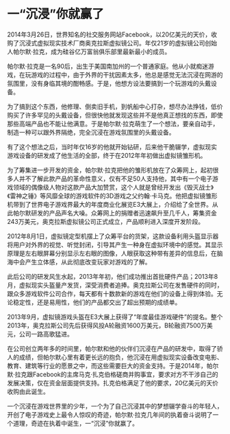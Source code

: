 # 一“沉浸”你就赢了

2014年3月26日，世界知名的社交服务网站Facebook，以20亿美元的天价，收购了沉浸式虚拟现实技术厂商奥克拉斯虚拟镜公司。年仅21岁的虚拟镜公司创始人帕尔默·拉克，成为硅谷亿万富翁俱乐部里最新最小的成员。 

帕尔默·拉克是一名90后，出生于美国南加州的一个普通家庭。他从小就痴迷游戏，在玩游戏的过程中，由于外界的干扰因素太多，他总是感觉无法沉浸在网游的氛围里，没有身临其境的酣畅感。于是，他想方设法要搞到一个玩游戏的头戴设备。 

为了搞到这个东西，他修理、倒卖旧手机，到帆船中心打杂，想尽办法挣钱，低价购买了许多罕见的头戴设备，但很快他就发现这些并不是他真正想找的东西，即使那些高端产品也不能让他满意。于是帕尔默·拉克萌生了一个想法，要亲自动手，制造一种可以跟外界隔绝，完全沉浸在游戏氛围里的头戴设备。 

有了这个想法之后，当时年仅16岁的他就开始钻研，后来他干脆辍学，虚拟现实游戏设备的研发成了他生活的全部，终于在2012年年初做出虚拟镜雏形机。 

为了筹集进一步开发的资金，帕尔默·拉克把他的雏形机放在了众筹网上，起初很多人并不了解此款产品的革命性意义，仅有不足50人支持他，其中有一个电子游戏领域的偶像级人物对这款产品大加赞赏，这个人就是曾经开发出《毁灭战士》《雷神之锤》等风靡全球的游戏软件的3D游戏之父约翰·卡马克。他把虚拟镜雏形机带到了世界电子游戏界最大的年度商业化展览E3大展上，介绍给了全世界。从此帕尔默研发的产品声名大噪。众筹网上的捐赠者迅速飙升至几千人，筹集资金243万美元，奥克拉斯虚拟镜公司正式成立，产品顺利进入深度开发阶段。 

2012年8月1日，虚拟镜定型机摆上了众筹平台的货架，这款设备利用头盔显示器将用户对外界的视觉、听觉封闭，引导其产生一种身在虚拟环境中的感觉。其显示原理是左右眼屏幕分别显示左右眼的图像，人眼获取这种带有差异的信息后，在脑海中会产生立体感，从此彻底改变玩家对游戏的了解。 

此后公司的研发风生水起，2013年年初，他们成功推出首批硬件产品；2013年8月，虚拟现实头盔量产发货，深受消费者追捧。奥克拉斯公司在发售硬件的同时，跟众多游戏软件公司合作，每天都有十数款新的游戏在他们的设备上得到体验。无论稳定性，还是易用性，他们的产品都交出了超出预期的成绩单。 

2013年9月，虚拟镜游戏头盔在E3大展上获得了“年度最佳游戏硬件”的提名。整个2013年，奥克拉斯公司先后获得风投A轮融资1600万美元，B轮融资7500万美元，公司一路高歌猛进。 

在公司创立两年多的时间里，帕尔默和他的伙伴们沉浸在产品的研发中，取得了骄人的成绩，但帕尔默心里有着更长远的抱负，他沉浸在用虚拟现实设备改变电影、教育、建筑等行业的愿景之中，而这些需要巨大的资金支持。于是2014年，帕尔默·拉克跟Facebook的主席马克·扎克伯格磋商并购事宜，要求对方不干涉自己的发展决策，仅在资金层面提供支持。扎克伯格满足了他的要求，20亿美元的天价收购由此诞生。 

一个沉浸在游戏世界里的少年，一个为了自己沉浸其中的梦想辍学奋斗的年轻人，开创了电子游戏史上最令人惊叹的奇迹，帕尔默·拉克几年间的执着奋斗说明了一个道理，奇迹在执着中诞生，一“沉浸”你就赢了。